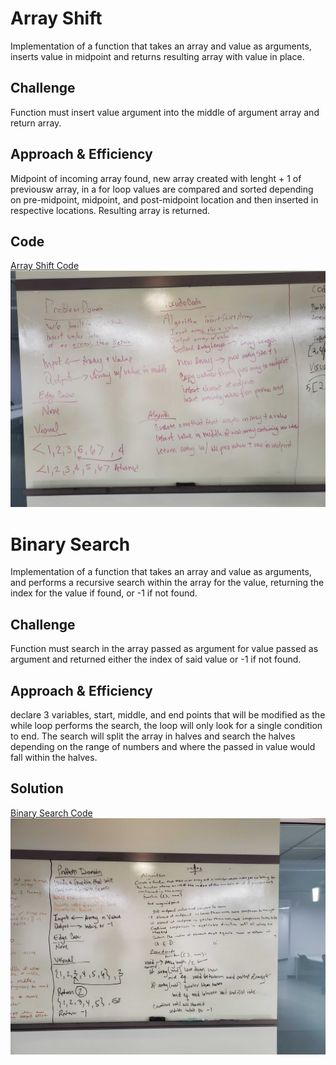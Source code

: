 # Array Shift
Implementation of a function that takes an array and value as arguments, inserts value in midpoint and returns resulting array with value in place.

## Challenge
Function must insert value argument into the middle of argument array and return array.

## Approach & Efficiency
Midpoint of incoming array found, new array created with lenght + 1 of previousw array, in a for loop values are compared and sorted depending on pre-midpoint, midpoint, and post-midpoint location and then inserted in respective locations. Resulting array is returned.

## Code
[Array Shift Code](src/main/java/code401challenges/Library.java)
![Array Shift WB](assets/array-shift.jpg)


# Binary Search
Implementation of a function that takes an array and value as arguments, and performs a recursive search within the array for the value, returning the index for the value if found, or -1 if not found.

## Challenge
Function must search in the array passed as argument for value passed as argument and returned either the index of said value or -1 if not found.

## Approach & Efficiency
declare 3 variables, start, middle, and end points that will be modified as the while loop performs the search, the loop will only look for a single condition to end. The search will split the array in halves and search the halves depending on the range of numbers and where the passed in value would fall within the halves.

## Solution
[Binary Search Code](/src/main/java/code401challenges/BinarySearch.java)
![binary-search WB](assets/binary-search.jpg)



